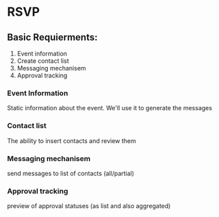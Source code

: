 # RSVP

## Basic Requierments:
  1. Event information
  2. Create contact list
  3. Messaging mechanisem
  4. Approval tracking
  
### Event Information
  Static information about the event. We'll use it to generate the messages

### Contact list
  The ability to insert contacts and review them
  
### Messaging mechanisem
  send messages to list of contacts (all/partial)

### Approval tracking
  preview of approval statuses (as list and also aggregated)
  

